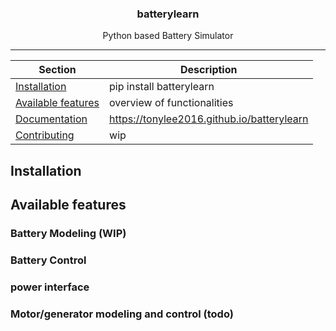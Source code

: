 <!-- Our title -->
<div align="center">
  <h3>batterylearn</h3>
</div>

<!-- Short description -->
<p align="center">
   Python based Battery Simulator
</p>

<!-- Draw horizontal rule -->
<hr>

<!-- Table of content -->

| Section | Description |
|-|-|
| [Installation](#installation) | pip install batterylearn |
| [Available features](#available-features) | overview of functionalities |
| [Documentation](#documentation) | https://tonylee2016.github.io/batterylearn |
| [Contributing](#contributing) | wip |


## Installation


## Available features

### Battery Modeling (WIP)
### Battery Control
### power interface
### Motor/generator modeling and control (todo)
